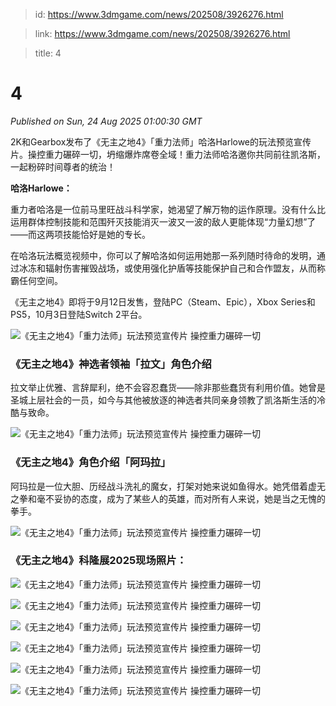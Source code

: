 > id: https://www.3dmgame.com/news/202508/3926276.html

> link: https://www.3dmgame.com/news/202508/3926276.html

> title: 4

# 4
_Published on Sun, 24 Aug 2025 01:00:30 GMT_

2K和Gearbox发布了《无主之地4》「重力法师」哈洛Harlowe的玩法预览宣传片。操控重力碾碎一切，坍缩爆炸席卷全域！重力法师哈洛邀你共同前往凯洛斯，一起粉碎时间尊者的统治！

**哈洛Harlowe：**

重力者哈洛是一位前马里旺战斗科学家，她渴望了解万物的运作原理。没有什么比运用群体控制技能和范围歼灭技能消灭一波又一波的敌人更能体现“力量幻想”了——而这两项技能恰好是她的专长。

在哈洛玩法概览视频中，你可以了解哈洛如何运用她那一系列随时待命的发明，通过冰冻和辐射伤害摧毁战场，或使用强化护盾等技能保护自己和合作盟友，从而称霸任何空间。

《无主之地4》即将于9月12日发售，登陆PC（Steam、Epic），Xbox Series和PS5，10月3日登陆Switch 2平台。

![《无主之地4》「重力法师」玩法预览宣传片 操控重力碾碎一切](https://img.3dmgame.com/uploads/images/news/20250824/1755999411_123679.jpg)

### 《无主之地4》神选者领袖「拉文」角色介绍

拉文举止优雅、言辞犀利，绝不会容忍蠢货——除非那些蠢货有利用价值。她曾是圣城上层社会的一员，如今与其他被放逐的神选者共同亲身领教了凯洛斯生活的冷酷与致命。

![《无主之地4》「重力法师」玩法预览宣传片 操控重力碾碎一切](https://img.3dmgame.com/uploads/images/news/20250824/1755999413_650485_jpg_r.jpg)

### 《无主之地4》角色介绍「阿玛拉」

阿玛拉是一位大胆、历经战斗洗礼的魔女，打架对她来说如鱼得水。她凭借着虚无之拳和毫不妥协的态度，成为了某些人的英雄，而对所有人来说，她是当之无愧的拳手。

![《无主之地4》「重力法师」玩法预览宣传片 操控重力碾碎一切](https://img.3dmgame.com/uploads/images/news/20250824/1755999413_272232.jpg)

### 《无主之地4》科隆展2025现场照片：

![《无主之地4》「重力法师」玩法预览宣传片 操控重力碾碎一切](https://img.3dmgame.com/uploads/images/news/20250824/1755999412_111722.jpg)

![《无主之地4》「重力法师」玩法预览宣传片 操控重力碾碎一切](https://img.3dmgame.com/uploads/images/news/20250824/1755999412_145939_jpg_r.jpg)

![《无主之地4》「重力法师」玩法预览宣传片 操控重力碾碎一切](https://img.3dmgame.com/uploads/images/news/20250824/1755999412_514390.jpg)

![《无主之地4》「重力法师」玩法预览宣传片 操控重力碾碎一切](https://img.3dmgame.com/uploads/images/news/20250824/1755999412_583134_jpg_r.jpg)

![《无主之地4》「重力法师」玩法预览宣传片 操控重力碾碎一切](https://img.3dmgame.com/uploads/images/news/20250824/1755999412_385915.jpg)

![《无主之地4》「重力法师」玩法预览宣传片 操控重力碾碎一切](https://img.3dmgame.com/uploads/images/news/20250824/1755999412_711822.jpg)
